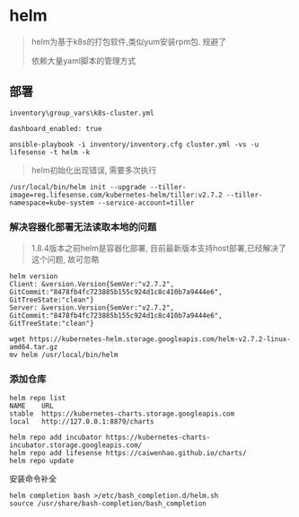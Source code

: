 # helm

> helm为基于k8s的打包软件,类似yum安装rpm包. 规避了
>
> 依赖大量yaml脚本的管理方式

## 部署

`inventory\group_vars\k8s-cluster.yml`

```
dashboard_enabled: true
```

```
ansible-playbook -i inventory/inventory.cfg cluster.yml -vs -u lifesense -t helm -k
```

> helm初始化出现错误, 需要多次执行

```
/usr/local/bin/helm init --upgrade --tiller-image=reg.lifesense.com/kubernetes-helm/tiller:v2.7.2 --tiller-namespace=kube-system --service-account=tiller
```

### 解决容器化部署无法读取本地的问题

> 1.8.4版本之前helm是容器化部署, 目前最新版本支持host部署,已经解决了这个问题, 故可忽略

```
helm version
Client: &version.Version{SemVer:"v2.7.2", GitCommit:"8478fb4fc723885b155c924d1c8c410b7a9444e6", GitTreeState:"clean"}
Server: &version.Version{SemVer:"v2.7.2", GitCommit:"8478fb4fc723885b155c924d1c8c410b7a9444e6", GitTreeState:"clean"}
```

```
wget https://kubernetes-helm.storage.googleapis.com/helm-v2.7.2-linux-amd64.tar.gz
mv helm /usr/local/bin/helm
```

### 添加仓库

```
helm repo list
NAME    URL                                             
stable  https://kubernetes-charts.storage.googleapis.com
local   http://127.0.0.1:8879/charts
```

```
helm repo add incubator https://kubernetes-charts-incubator.storage.googleapis.com/
helm repo add lifesense https://caiwenhao.github.io/charts/
helm repo update
```

安装命令补全

```
helm completion bash >/etc/bash_completion.d/helm.sh
source /usr/share/bash-completion/bash_completion
```



